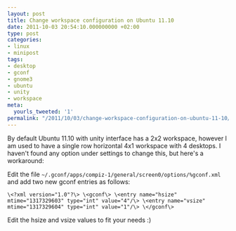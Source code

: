 ```yaml
---
layout: post
title: Change workspace configuration on Ubuntu 11.10
date: 2011-10-03 20:54:10.000000000 +02:00
type: post
categories:
- linux
- minipost
tags:
- desktop
- gconf
- gnome3
- ubuntu
- unity
- workspace
meta:
  yourls_tweeted: '1'
permalink: "/2011/10/03/change-workspace-configuration-on-ubuntu-11-10/"
---
```

By default Ubuntu 11.10 with unity interface has a 2x2 workspace, however I am used to have a single row horizontal 4x1 workspace with 4 desktops. I haven't found any option under settings to change this, but here's a workaround:

Edit the file `~/.gconf/apps/compiz-1/general/screen0/options/%gconf.xml` and add two new gconf entries as follows:

```
\<?xml version="1.0"?\> \<gconf\> \<entry name="hsize" mtime="1317329603" type="int" value="4"/\> \<entry name="vsize" mtime="1317329604" type="int" value="1"/\> \</gconf\>
```

Edit the hsize and vsize values to fit your needs :)

